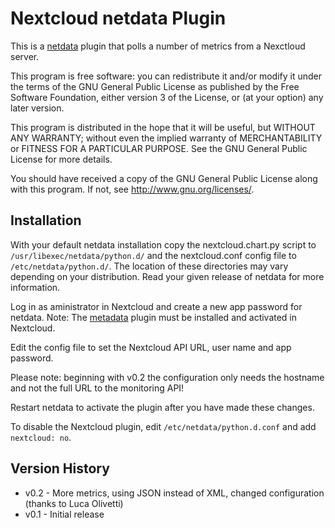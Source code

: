 # Nextcloud netdata Plugin

This is a [netdata](https://github.com/netdata/netdata/) plugin that polls
a number of metrics from a Nexctloud server.

This program is free software: you can redistribute it and/or modify
it under the terms of the GNU General Public License as published by
the Free Software Foundation, either version 3 of the License, or
(at your option) any later version.

This program is distributed in the hope that it will be useful,
but WITHOUT ANY WARRANTY; without even the implied warranty of
MERCHANTABILITY or FITNESS FOR A PARTICULAR PURPOSE.  See the
GNU General Public License for more details.

You should have received a copy of the GNU General Public License
along with this program.  If not, see http://www.gnu.org/licenses/.

## Installation

With your default netdata installation copy the nextcloud.chart.py script to
`/usr/libexec/netdata/python.d/` and the nextcloud.conf config file to
`/etc/netdata/python.d/`. The location of these directories may vary depending
on your distribution. Read your given release of netdata for more information.

Log in as aministrator in Nextcloud and create a new app password for netdata.
Note: The [metadata](https://apps.nextcloud.com/apps/metadata) plugin must be installed and activated in Nextcloud.

Edit the config file to set the Nextcloud API URL, user name and app password.

Please note: beginning with v0.2 the configuration only needs the hostname and not
the full URL to the monitoring API!

Restart netdata to activate the plugin after you have made these changes.

To disable the Nextcloud plugin, edit `/etc/netdata/python.d.conf` and add
`nextcloud: no`.

## Version History

- v0.2 - More metrics, using JSON instead of XML, changed configuration (thanks to Luca Olivetti)
- v0.1 - Initial release
